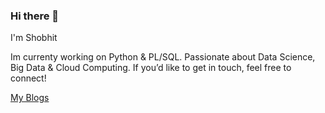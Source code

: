 ### Hi there 👋

I'm Shobhit

Im currenty working on Python & PL/SQL. Passionate about Data Science, Big Data & Cloud Computing. 
If you’d like to get in touch, feel free to connect!

[My Blogs](https://bigdataenthusiast.wordpress.com/)

<!--
**shobhit-singh/shobhit-singh** is a ✨ _special_ ✨ repository because its `README.md` (this file) appears on your GitHub profile.

Here are some ideas to get you started:

- 🔭 I’m currently working on ...
- 🌱 I’m currently learning ...
- 👯 I’m looking to collaborate on ...
- 🤔 I’m looking for help with ...
- 💬 Ask me about ...
- 📫 How to reach me: ...
- 😄 Pronouns: ...
- ⚡ Fun fact: ...
-->
